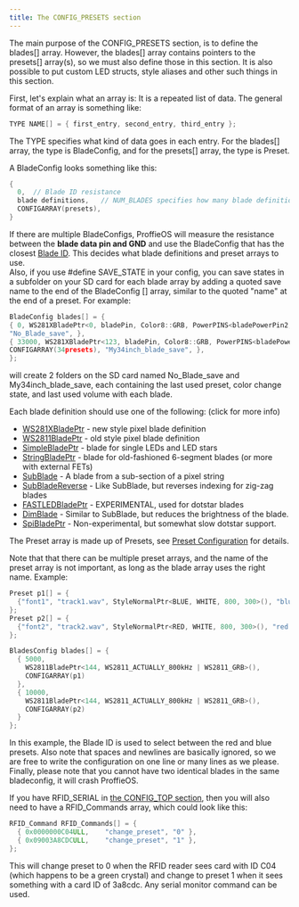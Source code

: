 ```yaml
---
title: The CONFIG_PRESETS section
---
```

The main purpose of the CONFIG_PRESETS section, is to define the blades[] array. However, the blades[] array contains pointers to the presets[] array(s), so we must also define those in this section. It is also possible to put custom LED structs, style aliases and other such things in this section.

First, let's explain what an array is: It is a repeated list of data. The general format of an array is something like:

```cpp
TYPE NAME[] = { first_entry, second_entry, third_entry };
```

The TYPE specifies what kind of data goes in each entry. For the blades[] array, the type is BladeConfig, and for the presets[] array, the type is Preset.

A BladeConfig looks something like this:

```cpp
{
  0,  // Blade ID resistance
  blade definitions,   // NUM_BLADES specifies how many blade definitions there are
  CONFIGARRAY(presets),
}
```

If there are multiple BladeConfigs, ProffieOS will measure the resistance between the **blade data pin and GND** and use the BladeConfig that has the closest [Blade ID](/blade-id.html). This decides what blade definitions and preset arrays to use.<br/>
Also, if you use #define SAVE_STATE in your config, you can save states in a subfolder on your SD card for each blade array by adding a quoted save name to the end of the BladeConfig [] array, similar to the quoted "name" at the end of a preset.  For example:

```cpp
BladeConfig blades[] = {
{ 0, WS281XBladePtr<0, bladePin, Color8::GRB, PowerPINS<bladePowerPin2, bladePowerPin3> >(), CONFIGARRAY(NBpresets), 
"No_Blade_save", },
{ 33000, WS281XBladePtr<123, bladePin, Color8::GRB, PowerPINS<bladePowerPin2, bladePowerPin3> >(), 
CONFIGARRAY(34presets), "My34inch_blade_save", },
};
```
will create 2 folders on the SD card named No_Blade_save and My34inch_blade_save, each containing the last used preset, color change state, and last used volume with each blade.

Each blade definition should use one of the following: (click for more info)

* [WS281XBladePtr](/config/blades/ws281xbladeptr.html) - new style pixel blade definition
* [WS2811BladePtr](/config/blades/ws2811bladeptr.html) - old style pixel blade definition
* [SimpleBladePtr](/config/blades/simplebladeptr.html) - blade for single LEDs and LED stars
* [StringBladePtr](/config/blades/stringbladeptr.html) - blade for old-fashioned 6-segment blades (or more with external FETs)
* [SubBlade](/config/blades/subblade.html) - A blade from a sub-section of a pixel string
* [SubBladeReverse](/config/blades/subbladereverse.html) - Like SubBlade, but reverses indexing for zig-zag blades
* [FASTLEDBladePtr](/config/blades/fastledbladeptr.html) - EXPERIMENTAL, used for dotstar blades
* [DimBlade](/config/blades/dimblade.html) - Similar to SubBlade, but reduces the brightness of the blade.
* [SpiBladePtr](/config/blades/spibladeptr.html) - Non-experimental, but somewhat slow dotstar support.

The Preset array is made up of Presets, see [Preset Configuration](/config/preset-configuration.html) for details.

Note that that there can be multiple preset arrays, and the name of the preset array is not important, as long as the blade array uses the right name. Example:

```cpp
Preset p1[] = {
  {"font1", "track1.wav", StyleNormalPtr<BLUE, WHITE, 800, 300>(), "blue preset"}
};
Preset p2[] = {
  {"font2", "track2.wav", StyleNormalPtr<RED, WHITE, 800, 300>(), "red preset"}
};   

BladesConfig blades[] = {
  { 5000,
    WS2811BladePtr<144, WS2811_ACTUALLY_800kHz | WS2811_GRB>(),
    CONFIGARRAY(p1)
  },
  { 10000,
    WS2811BladePtr<144, WS2811_ACTUALLY_800kHz | WS2811_GRB>(),
    CONFIGARRAY(p2)
  }
};
```

In this example, the Blade ID is used to select between the red and blue presets.  Also note that spaces and newlines are basically ignored, so we are free to write the configuration on one line or many lines as we please. Finally, please note that you cannot have two identical blades in the same bladeconfig, it will crash ProffieOS.

If you have RFID_SERIAL in [the CONFIG_TOP section](/config/the-config_top-section.html), then you will also need to have a RFID_Commands array, which could look like this:

```cpp
RFID_Command RFID_Commands[] = {
  { 0x0000000C04ULL,    "change_preset", "0" },
  { 0x09003A8CDCULL,    "change_preset", "1" },
};
```

This will change preset to 0 when the RFID reader sees card with ID C04 (which happens to be a green crystal) and change to preset 1 when it sees something with a card ID of 3a8cdc. Any serial monitor command can be used.
